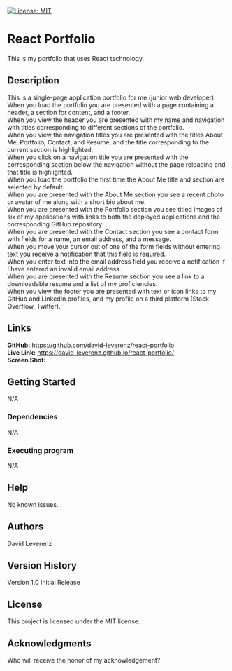 [![License: MIT](https://img.shields.io/badge/License-MIT-yellow.svg)](https://opensource.org/licenses/MIT)
# React Portfolio
This is my portfolio that uses React technology.

## Description
This is a single-page application portfolio for me (junior web developer).<br>
When you load the portfolio you are presented with a page containing a header, a section for content, and a footer.<br>
When you view the header you are presented with my name and navigation with titles corresponding to different sections of the portfolio.<br>
When you view the navigation titles you are presented with the titles About Me, Portfolio, Contact, and Resume, and the title corresponding to the current section is highlighted.<br>
When you click on a navigation title you are presented with the corresponding section below the navigation without the page reloading and that title is highlighted.<br>
When you load the portfolio the first time the About Me title and section are selected by default.<br>
When you are presented with the About Me section you see a recent photo or avatar of me along with a short bio about me.<br>
When you are presented with the Portfolio section you see titled images of six of my applications with links to both the deployed applications and the corresponding GitHub repository.<br>
When you are presented with the Contact section you see a contact form with fields for a name, an email address, and a message.<br>
When you move your cursor out of one of the form fields without entering text you receive a notification that this field is required.<br>
When you enter text into the email address field you receive a notification if I have entered an invalid email address.<br>
When you are presented with the Resume section you see a link to a downloadable resume and a list of my proficiencies.<br>
When you view the footer you are presented with text or icon links to my GitHub and LinkedIn profiles, and my profile on a third platform (Stack Overflow, Twitter).

## Links
**GitHub:** https://github.com/david-leverenz/react-portfolio<br>
**Live Link:** https://david-leverenz.github.io/react-portfolio/<br>
**Screen Shot:** <br>


## Getting Started
N/A
### Dependencies
N/A
### Executing program
N/A
## Help
No known issues.
## Authors
David Leverenz 
## Version History
Version 1.0 Initial Release
## License
This project is licensed under the MIT license.
## Acknowledgments
Who will receive the honor of my acknowledgement?



